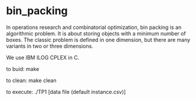 # bin_packing
In operations research and combinatorial optimization, bin packing is an algorithmic problem. It is about storing objects with a minimum number of boxes. The classic problem is defined in one dimension, but there are many variants in two or three dimensions.

We use IBM ILOG CPLEX in C.

to buid:
make

to clean:
make clean

to execute:
./TP1 [data file (default instance.csv)]
